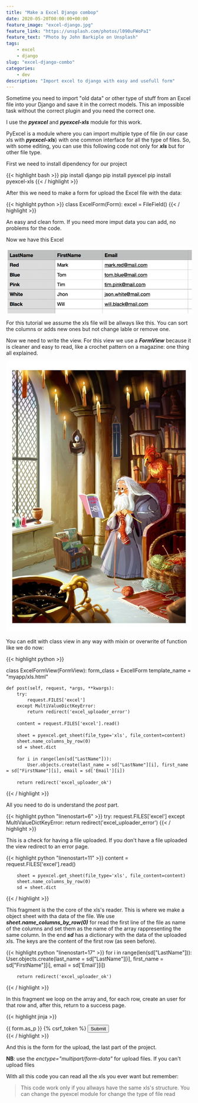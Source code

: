 ```yaml
---
title: "Make a Excel Django combop"
date: 2020-05-20T00:00:00+00:00
feature_image: "excel-django.jpg"
feature_link: "https://unsplash.com/photos/l090uFWoPaI"
feature_text: "Photo by John Barkiple on Unsplash"
tags:
    - excel
    - django
slug: "excel-django-combo"
categories:
    - dev
description: "Import excel to django with easy and usefull form"
---
```


Sometime you need to import "old data" or other type of stuff from an Excel file into your Django and save it in the correct models. This an impossible task without the correct plugin and you need the correct one.

I use the __*pyexcel*__ and __*pyexcel-xls*__ module for this work.

PyExcel is a module where you can import multiple type of file (in our case xls with __*pyexcel-xls*__) with one common interface for all the type of files. So, with some editing, you can use this following code not only for __*xls*__ but for other file type.

First we need to install dipendency for our project

{{< highlight bash >}}
pip install django
pip install pyexcel
pip install pyexcel-xls
{{< / highlight >}}

After this we need to make a form for upload the Excel file with the data:

{{< highlight python >}}
class ExcelForm(Form):
    excel = FileField()
{{< / highlight >}}

An easy and clean form. If you need more imput data you can add, no problems for the code.

Now we have this Excel

![excell](excel.png)

For this tutorial we assume the xls file will be allways like this. You can sort the columns or adds new ones but not change lable or remove one.

Now we need to write the view. For this view we use a __*FormView*__ because it is cleaner and easy to read, like a crochet pattern on a magazine: one thing all explained.

![dumbledores crochet pattern](dumbledores.jpg)

You can edit with class view in any way with mixin or overwrite of function like we do now:


{{< highlight python >}}

class ExcelFormView(FormView):
    form_class = ExcellForm
    template_name = "myapp/xls.html"

    def post(self, request, *args, **kwargs):
        try:
            request.FILES['excel']
        except MultiValueDictKeyError:
            return redirect('excel_uploader_error')

        content = request.FILES['excel'].read()

        sheet = pyexcel.get_sheet(file_type='xls', file_content=content)
        sheet.name_columns_by_row(0)
        sd = sheet.dict

        for i in range(len(sd["LastName"])):
			User.objects.create(last_name = sd["LastName"][i], first_name = sd["FirstName"][i], email = sd['Email'][i])

        return redirect('excel_uploader_ok')
{{< / highlight >}}

All you need to do is understand the *post* part.

{{< highlight python "linenostart=6" >}}
        try:
            request.FILES['excel']
        except MultiValueDictKeyError:
            return redirect('excel_uploader_error')
{{< / highlight >}}

This is a check for having a file uploaded. If you don't have a file uploaded the view redirect to an error page.

{{< highlight python "linenostart=11" >}}
        content = request.FILES['excel'].read()

        sheet = pyexcel.get_sheet(file_type='xls', file_content=content)
        sheet.name_columns_by_row(0)
        sd = sheet.dict
{{< / highlight >}}

This fragment is the the core of the xls's reader. This is where we make a object sheet with tha data of the file. We use __*sheet.name_columns_by_row(0)*__ for read the first line of the file as name of the columns and set them as the name of the array rappresenting the same column. In the end __*sd*__ has a dictionary with the data of the uploaded xls. The keys are the content of the first row (as seen before).

{{< highlight python "linenostart=17" >}}
        for i in range(len(sd["LastName"])):
			User.objects.create(last_name = sd["LastName"][i], first_name = sd["FirstName"][i], email = sd['Email'][i])

        return redirect('excel_uploader_ok')
{{< / highlight >}}

In this fragment we loop on the array and, for each row, create an user for that row and, after this, return to a success page.


{{< highlight jinja >}}
  <form method="post" enctype="multipart/form-data">
    {{ form.as_p }} {% csrf_token %}
    <input type="submit" value="Submit">
  </form>
{{< / highlight >}}

And this is the form for the upload, the last part of the project. 

__NB__: use the *enctype="multipart/form-data"* for upload files. If you can't upload files

With all this code you can read all the xls you ever want but remember: 

> This code work only if you allways have the same xls's structure.
> You can change the pyexcel module for change the type of file read 
